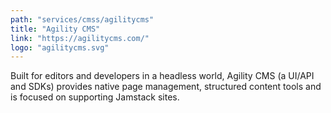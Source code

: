 ```yaml
---
path: "services/cmss/agilitycms"
title: "Agility CMS"
link: "https://agilitycms.com/"
logo: "agilitycms.svg"
---
```


Built for editors and developers in a headless world, Agility CMS (a UI/API and SDKs) provides native page management, structured content tools and is focused on supporting Jamstack sites.

